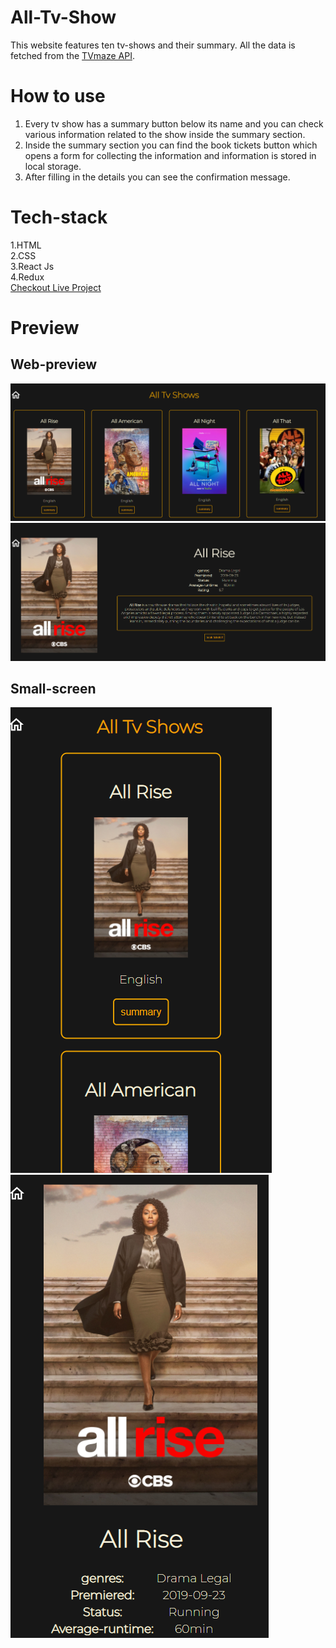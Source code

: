 # All-Tv-Show  
This website features ten tv-shows and their summary. All the data is fetched from the [TVmaze API](https://api.tvmaze.com/search/shows?q=all).     

# How to use     
1. Every tv show has a summary button below its name and you can check various information related to the show inside the summary section.  
2. Inside the summary section you can find the book tickets button which opens a form for collecting the information and information is stored in local storage.  
3. After filling in the details you can see the confirmation message.     

# Tech-stack   
1.HTML   
2.CSS   
3.React Js   
4.Redux  
[Checkout Live Project](https://all-tv-shows.netlify.app/)   

# Preview  
## Web-preview  
![Web-preview](preview/home-web-preview.png)  
![Web-preview](preview/sumary-web-preview.png)    

## Small-screen    
![Web-preview](preview/home-mobile-preview.png)    
![Web-preview](preview/sumary-mobile-preview.png)   


